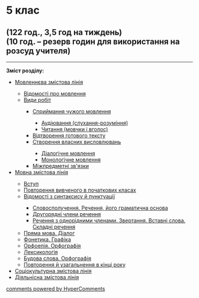 <div id="hypercomments_widget" class="js-hypercomments-widget invisible"></div>

# 5 клас

## (122 год., 3,5 год на тиждень) <br> (10 год. – резерв годин для використання на розсуд учителя)

<hr>
<p><b>Зміст розділу:</b></p>
<ul type="disc">
<li><a href="https://ukrmon59.ed-era.com/1/movlennyeva_zmistova_liniya.html">Мовленнєва змістова лінія</a></li>
<ul type="circle">
<li><a href="http://ukrmon59.ed-era.com/1/vidomosty_pro_movlennya.html">Відомості про мовлення</a></li>
<li><a href="http://ukrmon59.ed-era.com/1/vydy_robyt.html">Види робіт</a></li>
<ul type="square">
<li><a href="http://ukrmon59.ed-era.com/1/spryumannya_ckhuzhogo_movlennya.html">Сприймання чужого мовлення</a></li>
<ul type="disc">
<li><a href="https://ukrmon59.ed-era.com/1/audyuvannya.html">Аудіювання (слухання-розуміння)</a></li>
<li><a href="https://ukrmon59.ed-era.com/1/chytannya.html">Читання (мовчки і вголос)</a></li>
</ul>
<li><a href="http://ukrmon59.ed-era.com/1/vidtvorennya_gotovogo_tekstu.html">Відтворення готового тексту</a></li>
<li><a href="http://ukrmon59.ed-era.com/1/stvorennya_vlasnykh_vyslovluvan.html">Створення власних висловлювань</a></li>
<ul type="disc">
<li><a href="https://ukrmon59.ed-era.com/1/dialogichne_movlennya.html">Діалогічне мовлення</a></li>
<li><a href="https://ukrmon59.ed-era.com/1/monologychne_movlennya.html">Монологічне мовлення</a></li>
</ul>
<li><a href="http://ukrmon59.ed-era.com/1/mizhpredmetny_zvyazki.html">Міжпредметні зв'язки</a></li>
</ul>
</ul>
<li><a href="https://ukrmon59.ed-era.com/1/movna_zmistova_liniya.html">Мовна змістова лінія</a></li>
<ul type="circle">
<li><a href="http://ukrmon59.ed-era.com/1/vstup.html">Вступ</a></li>
<li><a href="http://ukrmon59.ed-era.com/1/povtorennya_vivkhenogo_v_pokhatkovych_klasah.html">Повторення вивченого в початкових класах</a></li>
<li><a href="http://ukrmon59.ed-era.com/1/vidomosti_z_syntaksysu_ta_punktuaciy.html">Відомості  з синтаксису й пунктуації</a></li>
<ul type="square">
<li><a href="http://ukrmon59.ed-era.com/1/slovospoluchennya_rechennya.html">Словосполучення. Речення, його граматична основа</a></li>
<li><a href="http://ukrmon59.ed-era.com/1/drugoryadny_chleny_rechennya.html">Другорядні члени речення</a></li>
<li><a href="http://ukrmon59.ed-era.com/1/rechennya_z_odnoridnymy_chlenamy_zvertannya_vstavny_slova_skladny_rechennya.html">Речення з однорідними членами. Звертання. Вставні слова. Складні речення</a></li>
</ul>
<li><a href="http://ukrmon59.ed-era.com/1/pryama_mova_dialog.html">Пряма мова. Діалог</a></li>
<li><a href="http://ukrmon59.ed-era.com/1/fonetyka_graphyka.html">Фонетика. Графіка</a></li>
<li><a href="http://ukrmon59.ed-era.com/1/orfoepiya_orfografiya.html">Орфоепія. Орфографія</a></li>
<li><a href="http://ukrmon59.ed-era.com/1/leksikologiya.html">Лексикологія</a></li>
<li><a href="http://ukrmon59.ed-era.com/1/budova_slova_orfografiya.html">Будова слова. Орфографія</a></li>
<li><a href="http://ukrmon59.ed-era.com/1/povtorennya_ta_uzagalnennya_v_kinci_roku.html">Повторення й узагальнення в кінці року</a></li>
</ul>
<li><a href="https://ukrmon59.ed-era.com/1/sotsiokulturna_zmistova_liniya.html">Соціокультурна змістова лінія</a></li>
<li><a href="https://ukrmon59.ed-era.com/1/sotsiokulturna_zmistova_liniya.html">Діяльнісна змістова лінія</a></li>
</ul>

<div class="js-hypercomments-container">
<a href="http://hypercomments.com" class="hc-link" title="comments widget">comments powered by HyperComments</a>
</div>